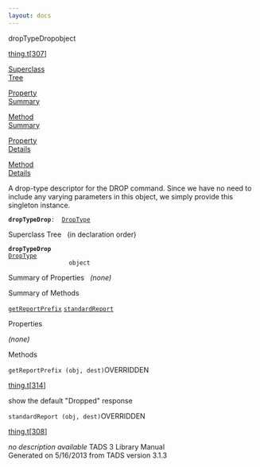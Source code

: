 ```yaml
---
layout: docs
---
```

<span class="title">dropTypeDrop</span><span class="type">object</span>

[thing.t](../file/thing.t.html)\[[307](../source/thing.t.html#307)\]

[Superclass  
Tree](#_SuperClassTree_)

[Property  
Summary](#_PropSummary_)

[Method  
Summary](#_MethodSummary_)

[Property  
Details](#_Properties_)

[Method  
Details](#_Methods_)



A drop-type descriptor for the DROP command. Since we have no need to
include any varying parameters in this object, we simply provide this
singleton instance.

**`dropTypeDrop`**` :   `[`DropType`](../object/DropType.html)



<span id="_SuperClassTree_"></span>



<span class="hdln">Superclass Tree</span>   (in declaration order)



**`dropTypeDrop`**  
[`DropType`](../object/DropType.html)  
`                 object`  
<span id="_PropSummary_"></span>



<span class="hdln">Summary of Properties</span>  
*(none)* <span id="_MethodSummary_"></span>



<span class="hdln">Summary of Methods</span>  



[`getReportPrefix`](#getReportPrefix) [`standardReport`](#standardReport)



<span id="_Properties_"></span>



<span class="hdln">Properties</span>  



*(none)* <span id="_Methods_"></span>



<span class="hdln">Methods</span>  



<span id="getReportPrefix"></span>

`getReportPrefix (obj, dest)`<span class="rem">OVERRIDDEN</span>

[thing.t](../file/thing.t.html)\[[314](../source/thing.t.html#314)\]



show the default "Dropped" response



<span id="standardReport"></span>

`standardReport (obj, dest)`<span class="rem">OVERRIDDEN</span>

[thing.t](../file/thing.t.html)\[[308](../source/thing.t.html#308)\]



*no description available*
TADS 3 Library Manual  
Generated on 5/16/2013 from TADS version 3.1.3


